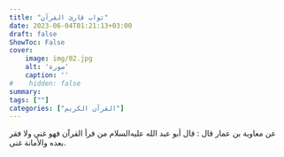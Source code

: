 ```yaml
---
title: "ثواب قارئ القرآن"
date: 2023-06-04T01:21:13+03:00
draft: false
ShowToc: False
cover:
    image: img/02.jpg
    alt: 'صورة'
    caption: ''
#    hidden: false
summary: 
tags: [""]
categories: ["القرآن الكريم"]
---
```

عن معاوية بن عمار قال : قال أبو عبد الله عليه‌السلام من
قرأ القرآن فهو غني ولا فقر بعده والأمانة غنى.

